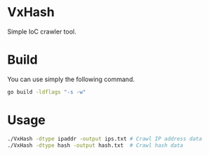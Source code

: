 # VxHash
Simple IoC crawler tool.

# Build
You can use simply the following command.<br>
```bash
go build -ldflags "-s -w"
```

# Usage
```bash
./VxHash -dtype ipaddr -output ips.txt # Crawl IP address data
./VxHash -dtype hash -output hash.txt  # Crawl hash data
```